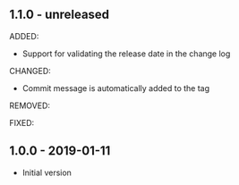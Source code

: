 ## 1.1.0 - unreleased

ADDED:

- Support for validating the release date in the change log

CHANGED:

- Commit message is automatically added to the tag

REMOVED:

FIXED:

## 1.0.0 - 2019-01-11

- Initial version
